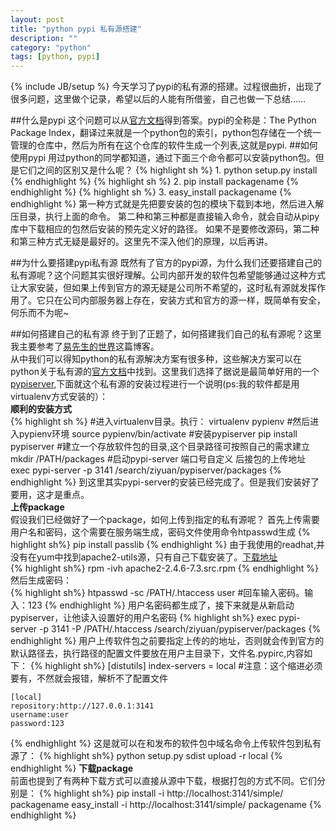 ```yaml
---
layout: post
title: "python pypi 私有源搭建"
description: ""
category: "python" 
tags: [python, pypi]
---
```

{% include JB/setup %}
今天学习了pypi的私有源的搭建。过程很曲折，出现了很多问题，这里做个记录，希望以后的人能有所借鉴，自己也做一下总结……

##什么是pypi
这个问题可以从[官方文档](https://pypi.python.org/pypi)得到答案。pypi的全称是：The Python Package Index，翻译过来就是一个python包的索引，python包存储在一个统一管理的仓库中，然后为所有在这个仓库的软件生成一个列表,这就是pypi.
##如何使用pypi
用过python的同学都知道，通过下面三个命令都可以安装python包。但是它们之间的区别又是什么呢？
{% highlight sh %}
    1. python setup.py  install
{% endhighlight %}
{% highlight sh %}
    2. pip install packagename
{% endhighlight %}
{% highlight sh %}
    3. easy_install packagename
{% endhighlight %}
第一种方式就是先把要安装的包的模块下载到本地，然后进入解压目录，执行上面的命令。
第二种和第三种都是直接输入命令，就会自动从pipy库中下载相应的包然后安装的预先定义好的路径。
如果不是要修改源码，第二种和第三种方式无疑是最好的。这里先不深入他们的原理，以后再讲。

##为什么要搭建pypi私有源
既然有了官方的pypi源，为什么我们还要搭建自己的私有源呢？这个问题其实很好理解。公司内部开发的软件包希望能够通过这种方式让大家安装，但如果上传到官方的源无疑是公司所不希望的，这时私有源就发挥作用了。它只在公司内部服务器上存在，安装方式和官方的源一样，既简单有安全，何乐而不为呢~

##如何搭建自己的私有源
终于到了正题了，如何搭建我们自己的私有源呢？这里我主要参考了[易先生的世界](http://yijingping.github.io/2013/07/25/setting-up-your-own-pypi-server.html)这篇博客。  
从中我们可以得知python的私有源解决方案有很多种，这些解决方案可以在python关于私有源的[官方文档](https://wiki.python.org/moin/PyPiImplementations)中找到。这里我们选择了据说是最简单好用的一个[pypiserver](https://pypi.python.org/pypi/pypiserver),下面就这个私有源的安装过程进行一个说明(ps:我的软件都是用virtualenv方式安装的）：  
**顺利的安装方式**  
{% highlight sh %}
#进入virtualenv目录。执行：
virtualenv pypienv
#然后进入pypienv环境
source pypienv/bin/activate
#安装pypiserver
pip install pypiserver
#建立一个存放软件包的目录,这个目录路径可按照自己的需求建立
mkdir /PATH/packages
#启动pypi-server 端口号自定义 后接包的上传地址
exec pypi-server -p 3141 /search/ziyuan/pypiserver/packages
{% endhighlight %}
到这里其实pypi-server的安装已经完成了。但是我们安装好了要用，这才是重点。  
**上传package**  
假设我们已经做好了一个package，如何上传到指定的私有源呢？
首先上传需要用户名和密码，这个需要在服务端生成，密码文件使用命令htpasswd生成
{% highlight sh%}
    pip install passlib
{% endhighlight %}
由于我使用的readhat,并没有在yum中找到apache2-utils源，只有自己下载安装了。[下载地址](http://download.opensuse.org/factory/repo/src-oss/suse/src/apache2-2.4.6-7.3.src.rpm)  
{% highlight sh%}
     rpm -ivh apache2-2.4.6-7.3.src.rpm
{% endhighlight %}
然后生成密码：  
{% highlight sh%}
     htpasswd -sc /PATH/.htaccess user #回车输入密码。输入：123
{% endhighlight %}
用户名密码都生成了，接下来就是从新启动pypiserver，让他读入设置好的用户名密码
{% highlight sh%}
    exec pypi-server -p 3141 -P /PATH/.htaccess /search/ziyuan/pypiserver/packages
{% endhighlight %}
用户上传软件包之前要指定上传的的地址，否则就会传到官方的默认路径去，执行路径的配置文件要放在用户主目录下，文件名.pypirc,内容如下：
{% highlight sh%}
    [distutils]
    index-servers =
       local #注意：这个缩进必须要有，不然就会报错，解析不了配置文件 

    [local]
    repository:http://127.0.0.1:3141
    username:user
    password:123 
{% endhighlight %}
这是就可以在和发布的软件包中域名命令上传软件包到私有源了：
{% highlight sh%}
     python setup.py sdist upload -r local 
{% endhighlight %}
**下载package**  
前面也提到了有两种下载方式可以直接从源中下载，根据打包的方式不同。它们分别是：
{% highlight sh%}
   pip install -i http://localhost:3141/simple/ packagename
   easy_install -i http://localhost:3141/simple/ packagename
{% endhighlight %}
